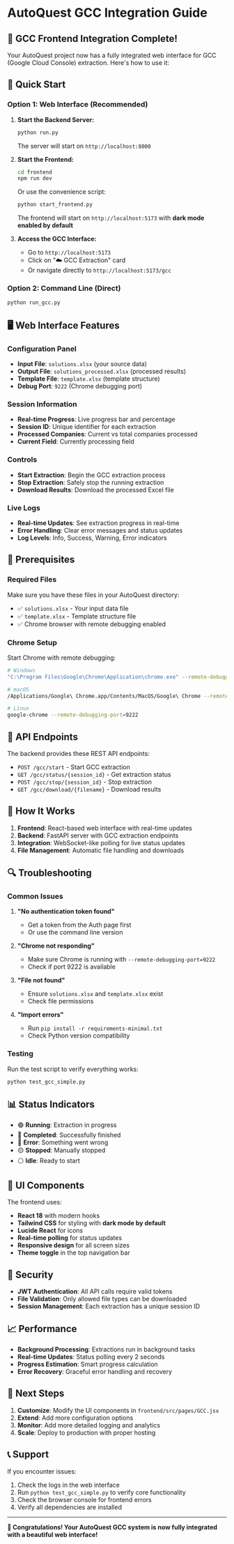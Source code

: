 # AutoQuest GCC Integration Guide

## 🎉 **GCC Frontend Integration Complete!**

Your AutoQuest project now has a fully integrated web interface for GCC (Google Cloud Console) extraction. Here's how to use it:

## 🚀 **Quick Start**

### **Option 1: Web Interface (Recommended)**

1. **Start the Backend Server:**
   ```bash
   python run.py
   ```
   The server will start on `http://localhost:8000`

2. **Start the Frontend:**
   ```bash
   cd frontend
   npm run dev
   ```
   Or use the convenience script:
   ```bash
   python start_frontend.py
   ```
   The frontend will start on `http://localhost:5173` with **dark mode enabled by default**

3. **Access the GCC Interface:**
   - Go to `http://localhost:5173`
   - Click on "☁️ GCC Extraction" card
   - Or navigate directly to `http://localhost:5173/gcc`

### **Option 2: Command Line (Direct)**

```bash
python run_gcc.py
```

## 🖥️ **Web Interface Features**

### **Configuration Panel**
- **Input File**: `solutions.xlsx` (your source data)
- **Output File**: `solutions_processed.xlsx` (processed results)
- **Template File**: `template.xlsx` (template structure)
- **Debug Port**: `9222` (Chrome debugging port)

### **Session Information**
- **Real-time Progress**: Live progress bar and percentage
- **Session ID**: Unique identifier for each extraction
- **Processed Companies**: Current vs total companies processed
- **Current Field**: Currently processing field

### **Controls**
- **Start Extraction**: Begin the GCC extraction process
- **Stop Extraction**: Safely stop the running extraction
- **Download Results**: Download the processed Excel file

### **Live Logs**
- **Real-time Updates**: See extraction progress in real-time
- **Error Handling**: Clear error messages and status updates
- **Log Levels**: Info, Success, Warning, Error indicators

## 🔧 **Prerequisites**

### **Required Files**
Make sure you have these files in your AutoQuest directory:
- ✅ `solutions.xlsx` - Your input data file
- ✅ `template.xlsx` - Template structure file
- ✅ Chrome browser with remote debugging enabled

### **Chrome Setup**
Start Chrome with remote debugging:
```bash
# Windows
"C:\Program Files\Google\Chrome\Application\chrome.exe" --remote-debugging-port=9222

# macOS
/Applications/Google\ Chrome.app/Contents/MacOS/Google\ Chrome --remote-debugging-port=9222

# Linux
google-chrome --remote-debugging-port=9222
```

## 📱 **API Endpoints**

The backend provides these REST API endpoints:

- `POST /gcc/start` - Start GCC extraction
- `GET /gcc/status/{session_id}` - Get extraction status
- `POST /gcc/stop/{session_id}` - Stop extraction
- `GET /gcc/download/{filename}` - Download results

## 🎯 **How It Works**

1. **Frontend**: React-based web interface with real-time updates
2. **Backend**: FastAPI server with GCC extraction endpoints
3. **Integration**: WebSocket-like polling for live status updates
4. **File Management**: Automatic file handling and downloads

## 🔍 **Troubleshooting**

### **Common Issues**

1. **"No authentication token found"**
   - Get a token from the Auth page first
   - Or use the command line version

2. **"Chrome not responding"**
   - Make sure Chrome is running with `--remote-debugging-port=9222`
   - Check if port 9222 is available

3. **"File not found"**
   - Ensure `solutions.xlsx` and `template.xlsx` exist
   - Check file permissions

4. **"Import errors"**
   - Run `pip install -r requirements-minimal.txt`
   - Check Python version compatibility

### **Testing**
Run the test script to verify everything works:
```bash
python test_gcc_simple.py
```

## 📊 **Status Indicators**

- 🟢 **Running**: Extraction in progress
- 🔵 **Completed**: Successfully finished
- 🔴 **Error**: Something went wrong
- 🟡 **Stopped**: Manually stopped
- ⚪ **Idle**: Ready to start

## 🎨 **UI Components**

The frontend uses:
- **React 18** with modern hooks
- **Tailwind CSS** for styling with **dark mode by default**
- **Lucide React** for icons
- **Real-time polling** for status updates
- **Responsive design** for all screen sizes
- **Theme toggle** in the top navigation bar

## 🔐 **Security**

- **JWT Authentication**: All API calls require valid tokens
- **File Validation**: Only allowed file types can be downloaded
- **Session Management**: Each extraction has a unique session ID

## 📈 **Performance**

- **Background Processing**: Extractions run in background tasks
- **Real-time Updates**: Status polling every 2 seconds
- **Progress Estimation**: Smart progress calculation
- **Error Recovery**: Graceful error handling and recovery

## 🚀 **Next Steps**

1. **Customize**: Modify the UI components in `frontend/src/pages/GCC.jsx`
2. **Extend**: Add more configuration options
3. **Monitor**: Add more detailed logging and analytics
4. **Scale**: Deploy to production with proper hosting

## 📞 **Support**

If you encounter issues:
1. Check the logs in the web interface
2. Run `python test_gcc_simple.py` to verify core functionality
3. Check the browser console for frontend errors
4. Verify all dependencies are installed

---

**🎉 Congratulations! Your AutoQuest GCC system is now fully integrated with a beautiful web interface!**
